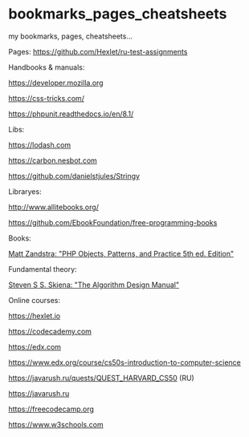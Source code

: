 # bookmarks_pages_cheatsheets
my bookmarks, pages, cheatsheets...

Pages:
https://github.com/Hexlet/ru-test-assignments

Handbooks & manuals:

https://developer.mozilla.org

https://css-tricks.com/

https://phpunit.readthedocs.io/en/8.1/

Libs:

https://lodash.com

https://carbon.nesbot.com

https://github.com/danielstjules/Stringy


Libraryes:

http://www.allitebooks.org/

https://github.com/EbookFoundation/free-programming-books

Books:


[Matt Zandstra: "PHP Objects, Patterns, and Practice 5th ed. Edition"](https://www.amazon.com/Objects-Patterns-Practice-MATT-ZANDSTRA/dp/1484219953/ref=sr_1_1?keywords=Zandstra+php&qid=1557613193&s=books&sr=1-1)


Fundamental theory:

[Steven S S. Skiena: "The Algorithm Design Manual"](https://www.amazon.com/Algorithm-Design-Manual-Steven-Skiena/dp/1849967202/ref=sr_1_1?qid=1557613071&refinements=p_27%3ASteven+S+S.+Skiena&s=books&sr=1-1&text=Steven+S+S.+Skiena)

Online courses:


https://hexlet.io

https://codecademy.com

https://edx.com

https://www.edx.org/course/cs50s-introduction-to-computer-science

https://javarush.ru/quests/QUEST_HARVARD_CS50  (RU)

https://javarush.ru

https://freecodecamp.org

https://www.w3schools.com
